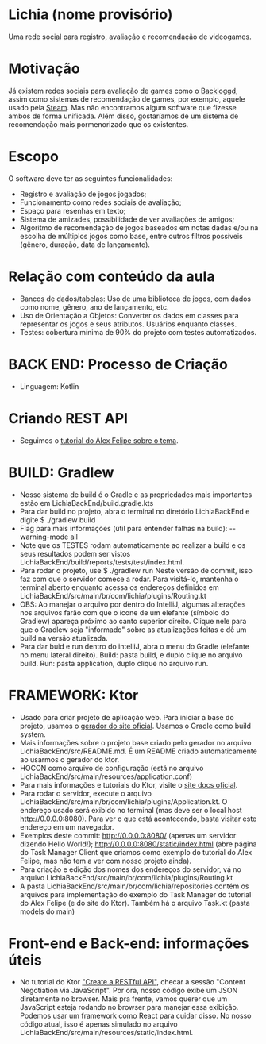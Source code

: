 # Lichia (nome provisório)
Uma rede social para registro, avaliação e recomendação de videogames.

# Motivação
Já existem redes sociais para avaliação de games como o [Backloggd](www.backloggd.com/), assim como sistemas de recomendação de games, por exemplo, aquele usado pela [Steam](store.steampowered.com/app/2767030/Marvel_Rivals/?gad_source=1). Mas não encontramos algum software que fizesse ambos de forma unificada. Além disso, gostaríamos de um sistema de recomendação mais pormenorizado que os existentes.

# Escopo
O software deve ter as seguintes funcionalidades:
- Registro e avaliação de jogos jogados;
- Funcionamento como redes sociais de avaliação;
- Espaço para resenhas em texto;
- Sistema de amizades, possibilidade de ver avaliações de amigos;
- Algoritmo de recomendação de jogos baseados em notas dadas e/ou na escolha de múltiplos jogos como base, entre outros filtros possíveis (gênero, duração, data de lançamento).

# Relação com conteúdo da aula
- Bancos de dados/tabelas: Uso de uma biblioteca de jogos, com dados como nome, gênero, ano de lançamento, etc.
- Uso de Orientação a Objetos: Converter os dados em classes para representar os jogos e seus atributos. Usuários enquanto classes.
- Testes: cobertura mínima de 90% do projeto com testes automatizados.

# BACK END: Processo de Criação

- Linguagem: Kotlin

# Criando REST API
- Seguimos o [tutorial do Alex Felipe sobre o tema](https://youtu.be/UGo1j_Eq4qc).

# BUILD: Gradlew
- Nosso sistema de build é o Gradle e as propriedades mais importantes estão em LichiaBackEnd/build.gradle.kts
- Para dar build no projeto, abra o terminal no diretório LichiaBackEnd e digite
    $ ./gradlew build
- Flag para mais informações (útil para entender falhas na build): 
    --warning-mode all
- Note que os TESTES rodam automaticamente ao realizar a build e os seus resultados podem ser vistos LichiaBackEnd/build/reports/tests/test/index.html.
- Para rodar o projeto, use
    $ ./gradlew run
Neste versão de commit, isso faz com que o servidor comece a rodar. Para visitá-lo, mantenha o terminal aberto enquanto acessa os endereços definidos em LichiaBackEnd/src/main/br/com/lichia/plugins/Routing.kt
- OBS: Ao manejar o arquivo por dentro do IntelliJ, algumas alterações nos arquivos farão com que o ícone de um elefante (símbolo do Gradlew) apareça próximo ao canto superior direito. Clique nele para que o Gradlew seja "informado" sobre as atualizações feitas e dê um build na versão atualizada.
- Para dar buid e run dentro do intelliJ, abra o menu do Gradle (elefante no menu lateral direito). Build: pasta build, e duplo clique no arquivo build. Run: pasta application, duplo clique no arquivo run.


# FRAMEWORK: Ktor
- Usado para criar projeto de aplicação web. Para iniciar a base do projeto, usamos o [gerador do site oficial](https://start.ktor.io/settings). Usamos o Gradle como build system. 
- Mais informações sobre o projeto base criado pelo gerador no arquivo LichiaBackEnd/src/README.md. É um README criado automaticamente ao usarmos o gerador do ktor.
- HOCON como arquivo de configuração (está no arquivo LichiaBackEnd/src/main/resources/application.conf)
- Para mais informações e tutoriais do Ktor, visite o [site docs oficial](https://ktor.io/docs/welcome.html).
- Para rodar o servidor, execute o arquivo LichiaBackEnd/src/main/br/com/lichia/plugins/Application.kt. O endereço usado será exibido no terminal (mas deve ser o local host http://0.0.0.0:8080). Para ver o que está acontecendo, basta visitar este endereço em um navegador.
- Exemplos deste commit: http://0.0.0.0:8080/ (apenas um servidor dizendo Hello World!); http://0.0.0.0:8080/static/index.html (abre página do Task Manager Client que criamos como exemplo do tutorial do Alex Felipe, mas não tem a ver com nosso projeto ainda). 
- Para criação e edição dos nomes dos endereços do servidor, vá no arquivo LichiaBackEnd/src/main/br/com/lichia/plugins/Routing.kt
- A pasta LichiaBackEnd/src/main/br/com/lichia/repositories contém os arquivos para implementação do exemplo do Task Manager do tutorial do Alex Felipe (e do site do Ktor). Também há o arquivo Task.kt (pasta models do main)


# Front-end e Back-end: informações úteis
- No tutorial do Ktor ["Create a RESTful API"](https://ktor.io/docs/server-create-restful-apis.html#via-browser), checar a sessão "Content Negotiation via JavaScript". Por ora, nosso código exibe um JSON diretamente no browser. Mais pra frente, vamos querer que um JavaScript esteja rodando no browser para manejar essa exibição. Podemos usar um framework como React para cuidar disso. No nosso código atual, isso é apenas simulado no arquivo LichiaBackEnd/src/main/resources/static/index.html.
